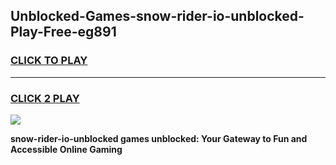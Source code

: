 
## Unblocked-Games-snow-rider-io-unblocked-Play-Free-eg891
<h3>
<a href="https://premium76.site?title=snow-rider-io-unblocked&ref=18A1">CLICK TO PLAY</a></h3>
<hr>

<h3>
<a href="https://premium76.site?title=snow-rider-io-unblocked&ref=18A1">CLICK 2 PLAY</a>
  
</h3>

<a href="https://premium76.site?title=snow-rider-io-unblocked&ref=18A1"><img src="https://clearcache.store/games.png"></a>


**snow-rider-io-unblocked games unblocked: Your Gateway to Fun and Accessible Online Gaming**

